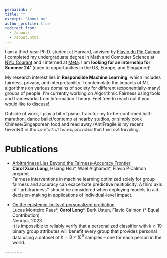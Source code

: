 ```yaml
---
permalink: /
title: ""
excerpt: "About me"
author_profile: true
redirect_from: 
  - /about/
  - /about.html
---
```

I am a third-year Ph.D. student at Harvard, advised by [Flavio du Pin Calmon](http://people.seas.harvard.edu/~flavio/). I completed my undergraduate degree in Math and Computer Science at [NYU Courant](https://cims.nyu.edu/dynamic/) and I interned at [Meta](https://about.meta.com). I am **looking for an internship for Summer 24'** (open to opportunities in the US, Europe, and Singapore)! 

My research interest lies in **Responsible Machine Learning**, which includes fairness, privacy, and interpretability. I contemplate the impacts of ML algorithms on various domains of society for different (exponentially-many) groups of people. I'm currently working on Algorithmic Fairness using tools and frameworks from Information Theory. Feel free to reach out if you would like to discuss! 

Outside of work, I play a bit of piano, train for my to-be-confirmed half-marathon, dance ballet/contemp at nearby studios, or simply cook Chinese/Singaporean food and read away (AntiFragile is my recent favorite!) in the comfort of home, provided that I am not traveling.

# Publications
- [Arbitrariness Lies Beyond the Fairness-Accuracy Frontier](https://scholar.google.com/citations?view_op=view_citation&hl=en&user=DGQASc8AAAAJ&citation_for_view=DGQASc8AAAAJ:9yKSN-GCB0IC)\
**Carol Xuan Long**, Hsiang Hsu\*, Wael Alghamdi\*, Flavio P Calmon\
preprint\
Fairness interventions in machine learning optimized solely for group fairness and accuracy can exacerbate predictive multiplicity. A third axis of ``arbitrariness'' should be considered when deploying models to aid decision-making in applications of individual-level impact. 

- [On the epistemic limits of personalized prediction](https://scholar.google.com/citations?view_op=view_citation&hl=en&user=DGQASc8AAAAJ&citation_for_view=DGQASc8AAAAJ:d1gkVwhDpl0C)\
Lucas Monteiro Paes\*, **Carol Long**\*, Berk Ustun, Flavio Calmon (* Equal Contribution)\
Neurips, 2023\
It is impossible to reliably verify that a personalized classifier with $k \geq 19$ binary group attributes will benefit every group that provides personal data using a dataset of $n = 8 × 10^9$ samples – one for each person in the world.

======